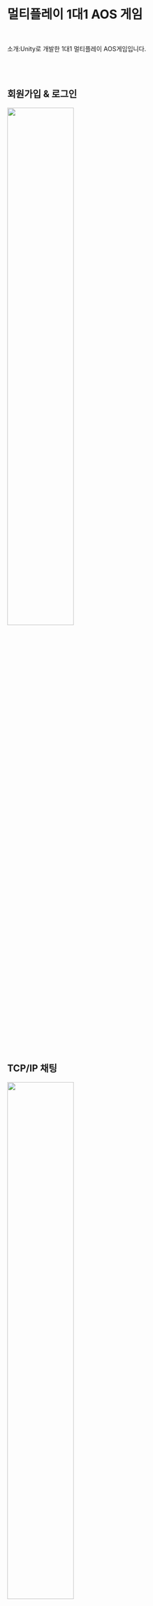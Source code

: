 # 멀티플레이 1대1 AOS 게임

<br>

소개:Unity로 개발한 1대1 멀티플레이 AOS게임입니다.

<br>
<br>

## 회원가입 & 로그인
<img src="images/register_login.gif" width="55%" height="55%">
<br>

## TCP/IP 채팅
<img src="images/Chat.gif" width="55%" height="55%">


<br>

## 캐릭터 선택
<img src="images/%EC%BA%90%EB%A6%AD%EC%84%A0%ED%83%9D.gif" width="55%" height="55%">

<br>

## 플레이어 전투
<img src="images/PlayerBattle.gif" width="55%" height="55%">

<br>

## 몬스터 사냥
<img src="images/%EB%AA%AC%EC%8A%A4%ED%84%B0%EC%82%AC%EB%83%A5.gif" width="55%" height="55%">

<br>

## 포탑 파괴
<img src="images/towar.gif" width="55%" height="55%">


